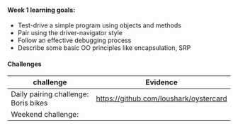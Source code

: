 #### Week 1 learning goals:

- Test-drive a simple program using objects and methods
- Pair using the driver-navigator style
- Follow an effective debugging process
- Describe some basic OO principles like encapsulation, SRP



#### Challenges

| challenge                            | Evidence                                        |
| -------------------------------------|-------------------------------------------------|
| Daily pairing challenge: Boris bikes | https://github.com/loushark/oystercard          |
| Weekend challenge:                   |                                                 |



